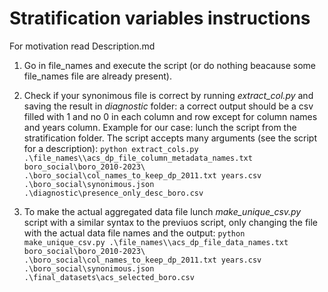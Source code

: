 # Stratification variables instructions

For motivation read Description.md

1) Go in file_names and execute the script (or do nothing beacause some file_names file are already present).
2) Check if your synonimous file is correct by running *extract_col.py* and saving the result in *diagnostic* folder: a correct output should be a csv filled with 1 and no 0 in each column and row except for column names and years column.
Example for our case: lunch the script from the stratification folder.
The script accepts many arguments (see the script for a description):
```python extract_cols.py .\file_names\\acs_dp_file_column_metadata_names.txt boro_social\boro_2010-2023\ .\boro_social\col_names_to_keep_dp_2011.txt years.csv .\boro_social\synonimous.json .\diagnostic\presence_only_desc_boro.csv```


3) To make the actual aggregated data file lunch *make_unique_csv.py* script with a similar syntax to the previuos script, only changing the file with the actual data file names and the output:
```python make_unique_csv.py .\file_names\\acs_dp_file_data_names.txt boro_social\boro_2010-2023\ .\boro_social\col_names_to_keep_dp_2011.txt years.csv .\boro_social\synonimous.json .\final_datasets\acs_selected_boro.csv```
